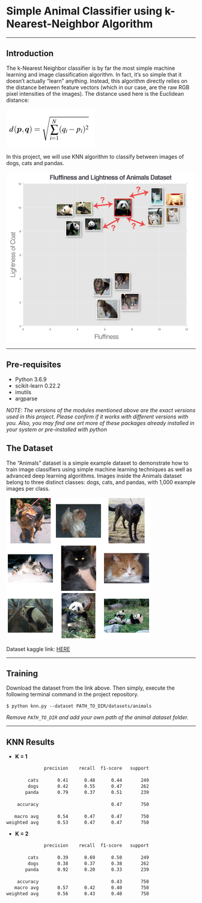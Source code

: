 # Simple Animal Classifier using k-Nearest-Neighbor Algorithm

------



## Introduction

The k-Nearest Neighbor classifier is by far the most simple machine learning and image classification algorithm. In fact, it’s so simple that it doesn’t actually “learn” anything. Instead, this algorithm directly relies on the distance between feature vectors (which in our case, are the raw RGB pixel intensities of the images). The distance used here is the Euclidean distance:

![](https://github.com/FaroukZidane/Simple-KNN-Classifier/raw/master/doc/images/knn-l2-dist.png)

In this project, we will use KNN algorithm to classify between images of dogs, cats and pandas.

![](https://github.com/FaroukZidane/Simple-KNN-Classifier/raw/master/doc/images/knn.png)

------

## Pre-requisites

- Python 3.6.9
- scikit-learn 0.22.2
- imutils
- argparse

*NOTE: The versions of the modules mentioned above are the exact versions used in this project. Please confirm if it works with different versions with you. Also, you may find one ort more of these packages already installed in your system or pre-installed with python*



## The Dataset

The “Animals” dataset is a simple example dataset to demonstrate how to train image classifiers using simple machine learning techniques as well as advanced deep learning algorithms. Images inside the Animals dataset belong to three distinct classes: dogs, cats, and pandas, with 1,000 example images per class.

![](https://github.com/FaroukZidane/Simple-KNN-Classifier/blob/master/doc/images/dataset.png?raw=true)



Dataset kaggle link: [HERE](https://www.kaggle.com/ashishsaxena2209/animal-image-datasetdog-cat-and-panda/data)

------



## Training

Download the dataset from the link above. Then simply, execute the following terminal command in the project repository. 

```
$ python knn.py --dataset PATH_TO_DIR/datasets/animals
```

*Remove `PATH_TO_DIR` and add your own path of the animal dataset folder.*



------



## KNN Results

- **K = 1**



```
              precision    recall  f1-score   support

        cats       0.41      0.48      0.44       249
        dogs       0.42      0.55      0.47       262
       panda       0.79      0.37      0.51       239
    
    accuracy                           0.47       750

   macro avg       0.54      0.47      0.47       750
weighted avg       0.53      0.47      0.47       750
```

- **K = 2**

```
              precision    recall  f1-score   support

        cats       0.39      0.69      0.50       249
        dogs       0.38      0.37      0.38       262
       panda       0.92      0.20      0.33       239

    accuracy                           0.43       750
   macro avg       0.57      0.42      0.40       750
weighted avg       0.56      0.43      0.40       750


```

